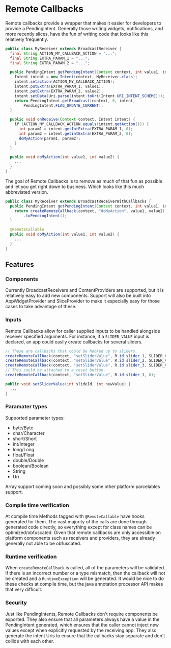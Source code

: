 # Remote Callbacks

Remote callbacks provide a wrapper that makes it easier for developers to
provide a PendingIntent. Generally those writing widgets, notifications, and
more recently slices, have the fun of writing code that looks like this
relatively frequently.

```java
public class MyReceiver extends BroadcastReceiver {
  final String ACTION_MY_CALLBACK_ACTION = "...";
  final String EXTRA_PARAM_1 = "...";
  final String EXTRA_PARAM_2 = "...";

  public PendingIntent getPendingIntent(Context context, int value1, int value2) {
    Intent intent = new Intent(context, MyReceiver.class);
    intent.setaction(ACTION_MY_CALLBACK_ACTION);
    intent.putExtra(EXTRA_PARAM_1, value1);
    intent.putExtra(EXTRA_PARAM_2, value2);
    intent.setData(Uri.parse(intent.toUri(Intent.URI_INTENT_SCHEME)));
    return PendingIntent.getBroadcast(context, 0, intent,
        PendingIntent.FLAG_UPDATE_CURRENT);
  }

  public void onReceive(Context context, Intent intent) {
    if (ACTION_MY_CALLBACK_ACTION.equals(intent.getAction())) {
      int param1 = intent.getIntExtra(EXTRA_PARAM_1, 0);
      int param2 = intent.getintExtra(EXTRA_PARAM_2, 0);
      doMyAction(param1, param2);
    }
  }

  public void doMyAction(int value1, int value2) {
    ...
  }
}
```

The goal of Remote Callbacks is to remove as much of that fun as possible
and let you get right down to business. Which looks like this much abbreviated
version.

```java
public class MyReceiver extends BroadcastReceiverWithCallbacks {
  public PendingIntent getPendingIntent(Context context, int value1, int value2) {
    return createRemoteCallback(context, "doMyAction", value1, value2)
        .toPendingIntent();
  }

  @RemoteCallable
  public void doMyAction(int value1, int value2) {
    ...
  }
}
```

## Features

### Components

Currently BroadcastReceivers and ContentProviders are supported, but it is
relatively easy to add new components. Support will also be built into
AppWidgetProvider and SliceProvider to make it especially easy for those cases
to take advantage of these.

### Inputs

Remote Callbacks allow for caller supplied inputs to be handled alongside
receiver specified arguments. For instance, if a `SLIDER_VALUE` input is
declared, an app could easily create callbacks for several sliders.

```java
// These are callbacks that could be hooked up to sliders.
createRemoteCallback(context, "setSliderValue", R.id.slider_1, SLIDER_VALUE);
createRemoteCallback(context, "setSliderValue", R.id.slider_2, SLIDER_VALUE);
createRemoteCallback(context, "setSliderValue", R.id.slider_3, SLIDER_VALUE);
// This could be attached to a reset button.
createRemoteCallback(context, "setSliderValue", R.id.slider_1, 0);

public void setSliderValue(int slideId, int newValue) {
  ...
}
```

### Paramater types

Supported parameter types:

 - byte/Byte
 - char/Character
 - short/Short
 - int/Integer
 - long/Long
 - float/Float
 - double/Double
 - boolean/Boolean
 - String
 - Uri

Array support coming soon and possibly some other platform parcelables support.

### Compile time verification

At compile time Methods tagged with `@RemoteCallable` have hooks generated for
them. The vast majority of the calls are done through generated code directly,
so everything except for class names can be optimized/obfuscated. Given that
remote callbacks are only accessible on platform components such as receivers
and providers, they are already generally not able to be obfuscated.

### Runtime verification

When `createRemoteCallback` is called, all of the parameters will be validated.
If there is an incorrect number or a type mismatch, then the callback will not
be created and a `RuntimeException` will be generated. It would be nice to do
these checks at compile time, but the java annotation processor API makes that
very difficult.

### Security

Just like PendingIntents, Remote Callbacks don't require components be
exported. They also ensure that all parameters always have a value in the
PendingIntent generated, which ensures that the caller cannot inject new values
except when explicitly requested by the receiving app. They also generate the
intent Uris to ensure that the callbacks stay separate and don't collide with
each other.
